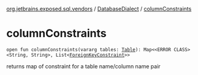 [org.jetbrains.exposed.sql.vendors](../index.md) / [DatabaseDialect](index.md) / [columnConstraints](.)

# columnConstraints

`open fun columnConstraints(vararg tables: `[`Table`](../../org.jetbrains.exposed.sql/-table/index.md)`): Map<<ERROR CLASS><String, String>, List<`[`ForeignKeyConstraint`](../../org.jetbrains.exposed.sql/-foreign-key-constraint/index.md)`>>`

returns map of constraint for a table name/column name pair

